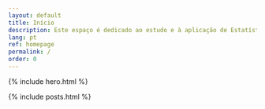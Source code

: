 ```yaml
---
layout: default
title: Início
description: Este espaço é dedicado ao estudo e à aplicação de Estatística e Probabilidade. Nosso objetivo é tornar conceitos técnicos mais acessíveis, promovendo o entendimento por meio de conteúdos claros, exemplos práticos e ferramentas interativas.
lang: pt
ref: homepage
permalink: /
order: 0
---
```


{% include hero.html %}

<main class="container my-4" markdown="1">

{% include posts.html %}

</main>

